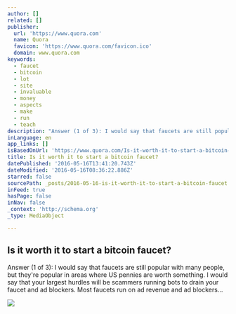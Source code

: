 ```yaml
---
author: []
related: []
publisher:
  url: 'https://www.quora.com'
  name: Quora
  favicon: 'https://www.quora.com/favicon.ico'
  domain: www.quora.com
keywords:
  - faucet
  - bitcoin
  - lot
  - site
  - invaluable
  - money
  - aspects
  - make
  - run
  - teach
description: "Answer (1 of 3): I would say that faucets are still popular with many people, but they're popular in areas where US pennies are worth something. I would say that your largest hurdles will be scammers running bots to drain your faucet and ad blockers. Most faucets run on ad revenue and ad blockers..."
inLanguage: en
app_links: []
isBasedOnUrl: 'https://www.quora.com/Is-it-worth-it-to-start-a-bitcoin-faucet'
title: Is it worth it to start a bitcoin faucet?
datePublished: '2016-05-16T13:41:20.743Z'
dateModified: '2016-05-16T08:36:22.886Z'
starred: false
sourcePath: _posts/2016-05-16-is-it-worth-it-to-start-a-bitcoin-faucet.md
inFeed: true
hasPage: false
inNav: false
_context: 'http://schema.org'
_type: MediaObject

---
```

<article style=""><h1>Is it worth it to start a bitcoin faucet?</h1><p>Answer (1 of 3): I would say that faucets are still popular with many people, but they're popular in areas where US pennies are worth something. I would say that your largest hurdles will be scammers running bots to drain your faucet and ad blockers. Most faucets run on ad revenue and ad blockers...</p><img src="https://qsf.is.quoracdn.net/-images.new_grid.fb_share_default.pnge6dde9cfa6e03c43.png" /></article>